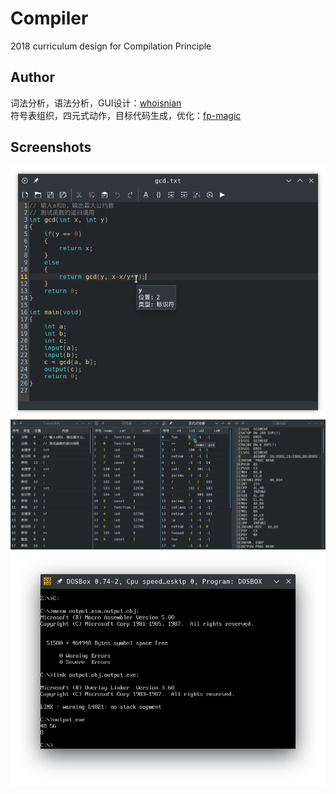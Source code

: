 # Compiler

2018 curriculum design for Compilation Principle

## Author
词法分析，语法分析，GUI设计：[whoisnian](https://github.com/whoisnian)  
符号表组织，四元式动作，目标代码生成，优化：[fp-magic](https://github.com/fp-magic)  

## Screenshots
![screenshot_1](https://github.com/whoisnian/Compiler/raw/master/screenshot_1.png)  
![screenshot_2](https://github.com/whoisnian/Compiler/raw/master/screenshot_2.png)  
![screenshot_3](https://github.com/whoisnian/Compiler/raw/master/screenshot_3.png)
